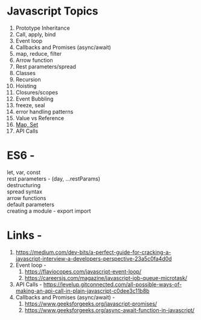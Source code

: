 # Javascript Topics

1) Prototype Inheritance
2) Call, apply, bind
3) Event loop
4) Callbacks and Promises (async/await)
5) map, reduce, filter
6) Arrow function
7) Rest parameters/spread
8) Classes
9) Recursion
10) Hoisting
11) Closures/scopes
12) Event Bubbling
13) freeze, seal
14) error handling patterns
15) Value vs Reference
16) [Map, Set](https://javascript.info/map-set)
17) API Calls


# ES6 -

let, var, const <br>
rest parameters - (day, ...restParams) <br>
destructuring <br>
spread syntax <br>
arrow functions <br>
default parameters <br>
creating a module - export import <br>


# Links - 

1) https://medium.com/dev-bits/a-perfect-guide-for-cracking-a-javascript-interview-a-developers-perspective-23a5c0fa4d0d
2) Event loop - 
	1) https://flaviocopes.com/javascript-event-loop/
	2) https://careersjs.com/magazine/javascript-job-queue-microtask/
3) API Calls - https://levelup.gitconnected.com/all-possible-ways-of-making-an-api-call-in-plain-javascript-c0dee3c11b8b
4) Callbacks and Promises (async/await) -
	1) https://www.geeksforgeeks.org/javascript-promises/
	2) https://www.geeksforgeeks.org/async-await-function-in-javascript/
